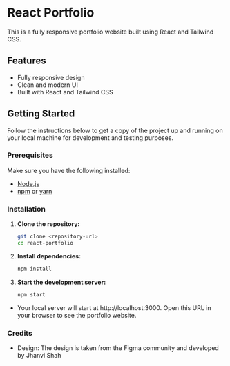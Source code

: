 # React Portfolio

This is a fully responsive portfolio website built using React and Tailwind CSS.

## Features

- Fully responsive design
- Clean and modern UI
- Built with React and Tailwind CSS

## Getting Started

Follow the instructions below to get a copy of the project up and running on your local machine for development and testing purposes.

### Prerequisites

Make sure you have the following installed:

- [Node.js](https://nodejs.org/en/download/)
- [npm](https://www.npmjs.com/get-npm) or [yarn](https://classic.yarnpkg.com/en/docs/install/)

### Installation

1. **Clone the repository:**
   ```bash
   git clone <repository-url>
   cd react-portfolio
2. **Install dependencies:**
   ```bash
   npm install
3. **Start the development server:**
   ```bash
   npm start

- Your local server will start at http://localhost:3000. Open this URL in your browser to see the portfolio website.

### Credits

- Design: The design is taken from the Figma community and developed by Jhanvi Shah
